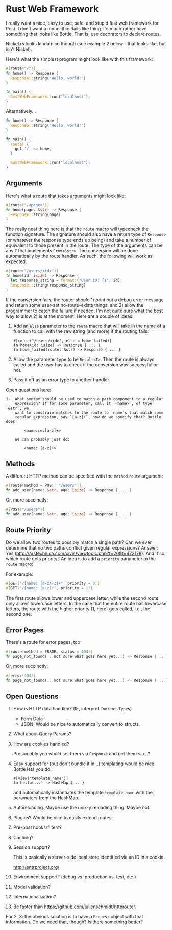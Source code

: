 # Rust Web Framework

I really want a nice, easy to use, safe, and stupid fast web framework for
Rust. I don't want a monolithic Rails like thing. I'd much rather have
something that looks like Bottle. That is, use decorators to declare routes.

Nickel.rs looks kinda nice though (see example 2 below - that looks like, but
isn't Nickel).

Here's what the simplest program might look like with this framework:

```rust
#[route("/")]
fn home() -> Response {
  Response::string("Hello, world!")
}

fn main() {
  RustWebFramework::run("localhost");
}
```

Alternatively...

```rust
fn home() -> Response {
  Response::string("Hello, world!")
}

fn main() {
  route! {
    get '/' => home,
  }

  RustWebFramework::run("localhost");
}
```

## Arguments

Here's what a route that takes arguments might look like:

```rust
#[route("/<page>")]
fn home(page: &str) -> Response {
  Response::string(page)
}
```

The really neat thing here is that the `route` macro will typecheck the
function signature. The signature should also have a return type of `Response`
(or whatever the response type ends up being) and take a number of equivalent
to those present in the route. The type of the arguments can be any `T` that
implements `From<&str>`. The conversion will be done automatically by the route
handler. As such, the following will work as expected:

```rust
#[route("/users/<id>")]
fn home(id: isize) -> Response {
  let response_string = format!("User ID: {}", id);
  Response::string(response_string)
}
```

If the conversion fails, the router should 1) print out a debug error message
and return some user-set no-route-exists things, and 2) allow the programmer to
catch the failure if needed. I'm not quite sure what the best way to allow 2)
is at the moment. Here are a couple of ideas:

  1.  Add an `else` parameter to the `route` macro that will take in the name
      of a function to call with the raw string (and more) if the routing
      fails:

          #[route("/users/<id>", else = home_failed)]
          fn home(id: isize) -> Response { ... }
          fn home_failed(route: &str) -> Response { ... }

  2.  Allow the parameter type to be `Result<T>`. Then the route is always
      called and the user has to check if the conversion was successful or not.

  3.  Pass it off as an error type to another handler.

Open questions here:

    1.  What syntax should be used to match a path component to a regular
        expression? If for some parameter, call it `<name>`, of type `&str`, we
        want to constrain matches to the route to `name`s that match some
        regular expression, say `[a-z]+`, how do we specify that? Bottle does:

            <name:re:[a-z]+>

        We can probably just do:

            <name: [a-z]+>


## Methods

A different HTTP method can be specified with the `method` `route` argument:

```rust
#[route(method = POST, "/users")]
fn add_user(name: &str, age: isize) -> Response { ... }
```

Or, more succinctly:

```rust
#[POST("/users")]
fn add_user(name: &str, age: isize) -> Response { ... }
```

## Route Priority

Do we allow two routes to possibly match a single path? Can we even determine
that no two paths conflict given regular expressions? Answer: Yes
(http://arstechnica.com/civis/viewtopic.php?f=20&t=472178). And if so, which
route gets priority? An idea is to add a `priority` parameter to the `route`
macro:

For example:

```rust
#[GET("/[name: [a-zA-Z]+", priority = 0)]
#[GET("/[name: [a-z]+", priority = 1)]
```

The first route allows lower and uppercase letter, while the second route only
allows lowercase letters. In the case that the entire route has lowercase
letters, the route with the higher priority (1, here) gets called, i.e., the
second one.

## Error Pages

There's a route for error pages, too:

```rust
#[route(method = ERROR, status = 404)]
fn page_not_found(...not sure what goes here yet...) -> Response { .. }
```

Or, more succinctly:

```rust
#[error(404)]
fn page_not_found(...not sure what goes here yet...) -> Response { .. }
```

## Open Questions

1.  How is HTTP data handled? (IE, interpret `Content-Type`s)
    -   Form Data
    -   JSON: Would be nice to automatically convert to structs.

2.  What about Query Params?

3.  How are cookies handled?

    Presumably you would set them via `Response` and get them via...?

4.  Easy support for (but don't bundle it in...) templating would be nice.
    Bottle lets you do:

        #[view("template_name")]
        fn hello(...) -> HashMap { .. }

    and automatically instantiates the template `template_name` with the
    parameters from the HashMap.

5.  Autoreloading. Maybe use the unix-y reloading thing. Maybe not.

6.  Plugins? Would be nice to easily extend routes.

7.  Pre-post hooks/filters?

8.  Caching?

9.  Session support?

    This is basically a server-side local store identified via an ID in a
    cookie.

    http://entrproject.org/

10. Environment support? (debug vs. production vs. test, etc.)

11. Model validation?

12. Internationalization?

13. Be faster than https://github.com/julienschmidt/httprouter.

For 2, 3: the obvious solution is to have a `Request` object with that
information. Do we need that, though? Is there something better?
